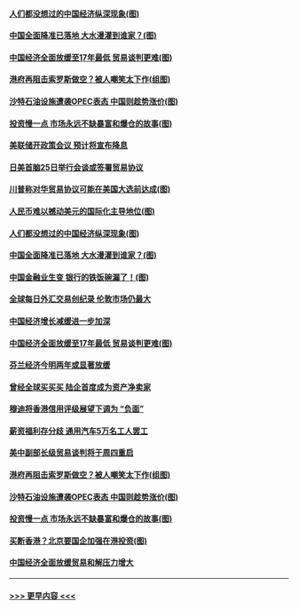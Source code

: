 #### [人们都没想过的中国经济纵深现象(图)](../pages/p5/907684.md?t=09181401) 
#### [中国全面降准已落地 大水漫灌到谁家？(图)](../pages/p5/907688.md?t=09181401) 
#### [中国经济全面放缓至17年最低 贸易谈判更难(图)](../pages/p5/907648.md?t=09181401) 
#### [港府再阻击索罗斯做空？被人嘲笑太下作(组图)](../pages/p5/907637.md?t=09181401) 
#### [沙特石油设施遭袭OPEC表态 中国则趁势涨价(图)](../pages/p5/907570.md?t=09181401) 
#### [投资慢一点 市场永远不缺暴富和爆仓的故事(图)](../pages/p5/907564.md?t=09181401) 
#### [美联储开政策会议 预计将宣布降息](../pages/p5/907739.md?t=09181401) 
#### [日美首脑25日举行会谈或签署贸易协议](../pages/p5/907734.md?t=09181401) 
#### [川普称对华贸易协议可能在美国大选前达成(图)](../pages/p5/907707.md?t=09181401) 
#### [人民币难以撼动美元的国际化主导地位(图)](../pages/p5/907705.md?t=09181401) 
#### [人们都没想过的中国经济纵深现象(图)](../pages/p5/907684.md?t=09181401) 
#### [中国全面降准已落地 大水漫灌到谁家？(图)](../pages/p5/907688.md?t=09181401) 
#### [中国金融业生变 银行的铁饭碗漏了！(图)](../pages/p5/907683.md?t=09181401) 
#### [全球每日外汇交易创纪录 伦敦市场仍最大](../pages/p5/907685.md?t=09181401) 
#### [中国经济增长减缓进一步加深](../pages/p5/907649.md?t=09181401) 
#### [中国经济全面放缓至17年最低 贸易谈判更难(图)](../pages/p5/907648.md?t=09181401) 
#### [芬兰经济今明两年或显著放缓](../pages/p5/907643.md?t=09181401) 
#### [曾经全球买买买 陆企首度成为资产净卖家](../pages/p5/907641.md?t=09181401) 
#### [穆迪将香港信用评级展望下调为 “负面”](../pages/p5/907640.md?t=09181401) 
#### [薪资福利存分歧 通用汽车5万名工人罢工](../pages/p5/907639.md?t=09181401) 
#### [美中副部长级贸易谈判将于周四重启](../pages/p5/907638.md?t=09181401) 
#### [港府再阻击索罗斯做空？被人嘲笑太下作(组图)](../pages/p5/907637.md?t=09181401) 
#### [沙特石油设施遭袭OPEC表态 中国则趁势涨价(图)](../pages/p5/907570.md?t=09181401) 
#### [投资慢一点 市场永远不缺暴富和爆仓的故事(图)](../pages/p5/907564.md?t=09181401) 
#### [买断香港？北京要国企加强在港投资(图)](../pages/p5/907582.md?t=09181401) 
#### [中国经济全面放缓贸易和解压力增大](../pages/p5/907579.md?t=09181401) 

----
#### [ >>> 更早内容 <<< ](../indexes/p5-earlier.md)

